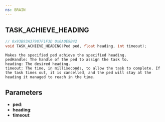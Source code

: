 ```yaml
---
ns: BRAIN
---
```

## TASK_ACHIEVE_HEADING

```c
// 0x93B93A37987F1F3D 0x0A0E9B42
void TASK_ACHIEVE_HEADING(Ped ped, float heading, int timeout);
```

```
Makes the specified ped achieve the specified heading.  
pedHandle: The handle of the ped to assign the task to.  
heading: The desired heading.  
timeout: The time, in milliseconds, to allow the task to complete. If the task times out, it is cancelled, and the ped will stay at the heading it managed to reach in the time.  
```

## Parameters
* **ped**: 
* **heading**: 
* **timeout**: 

